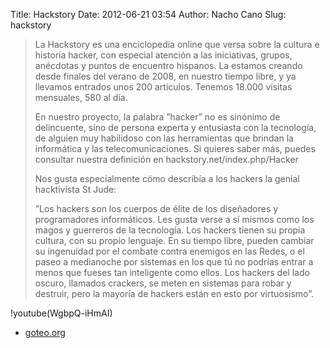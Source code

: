 Title: Hackstory
Date: 2012-06-21 03:54
Author: Nacho Cano
Slug: hackstory

> La Hackstory es una enciclopedia online que versa sobre la cultura e
> historia hacker, con especial atención a las iniciativas, grupos,
> anécdotas y puntos de encuentro hispanos. La estamos creando desde
> finales del verano de 2008, en nuestro tiempo libre, y ya llevamos
> entrados unos 200 artículos. Tenemos 18.000 visitas mensuales, 580 al
> día.
>
> En nuestro proyecto, la palabra ”hacker” no es sinónimo de
> delincuente, sino de persona experta y entusiasta con la tecnología,
> de alguien muy habilidoso con las herramientas que brindan la
> informática y las telecomunicaciones. Si quieres saber más, puedes
> consultar nuestra definición en hackstory.net/index.php/Hacker
>
> Nos gusta especialmente cómo describía a los hackers la genial
> hacktivista St Jude:
>
> ”Los hackers son los cuerpos de élite de los diseñadores y
> programadores informáticos. Les gusta verse a sí mismos como los magos
> y guerreros de la tecnología. Los hackers tienen su propia cultura,
> con su propio lenguaje. En su tiempo libre, pueden cambiar su
> ingenuidad por el combate contra enemigos en las Redes, o el paseo a
> medianoche por sistemas en los que tú no podrías entrar a menos que
> fueses tan inteligente como ellos. Los hackers del lado oscuro,
> llamados crackers, se meten en sistemas para robar y destruir, pero la
> mayoría de hackers están en esto por virtuosismo”.

!youtube(WgbpQ-iHmAI)

- [goteo.org][]

  [goteo.org]: http://www.goteo.org/project/hackstory
    "Hackstory"
